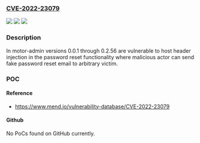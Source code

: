 ### [CVE-2022-23079](https://cve.mitre.org/cgi-bin/cvename.cgi?name=CVE-2022-23079)
![](https://img.shields.io/static/v1?label=Product&message=motor-admin&color=blue)
![](https://img.shields.io/static/v1?label=Version&message=%3E%3D%200.0.1%20&color=brighgreen)
![](https://img.shields.io/static/v1?label=Vulnerability&message=CWE-116%20Improper%20Encoding%20or%20Escaping%20of%20Output&color=brighgreen)

### Description

In motor-admin versions 0.0.1 through 0.2.56 are vulnerable to host header injection in the password reset functionality where malicious actor can send fake password reset email to arbitrary victim.

### POC

#### Reference
- https://www.mend.io/vulnerability-database/CVE-2022-23079

#### Github
No PoCs found on GitHub currently.

